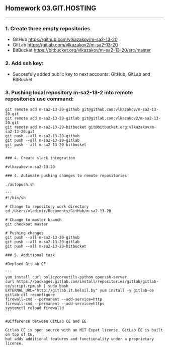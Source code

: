## Homework 03.GIT.HOSTING
***

### 1. Create three empty repositories
   * GitHub https://github.com/vlkazakov/m-sa2-13-20
   * GitLab https://gitlab.com/vlkazakov2/m-sa2-13-20
   * BitBucket https://bitbucket.org/vlkazakov/m-sa2-13-20/src/master

### 2. Add ssh key:

   * Succesfuly added public key to next accounts: GitHub, GitLab and BitBucket

### 3. Pushing local repository m-sa2-13-2 into remote repositories use command:

   ````
   git remote add m-sa2-13-20-github git@github.com:vlkazakov/m-sa2-13-20.git 
   git remote add m-sa2-13-20-gitlab git@gitlab.com:vlkazakov2/m-sa2-13-20.git
   git remote add m-sa2-13-20-bitbucket git@bitbucket.org:vlkazakov/m-sa2-13-20.git
   git push --all m-sa2-13-20-github
   git push --all m-sa2-13-20-gitlab
   git push --all m-sa2-13-20-bitbucket
   ```

### 4. Create slack integration

   #vlkazakov-m-sa2-13-20 

### 4. Automate pushing changes to remote repositories

   ./autopush.sh

   '''
   #!/bin/sh

   # Change to repository work directory
   cd /Users/vladimir/Documents/GitHub/m-sa2-13-20

   # Change to master branch
   git checkout master

   # Pushing changes
   git push --all m-sa2-13-20-github
   git push --all m-sa2-13-20-gitlab
   git push --all m-sa2-13-20-bitbucket

### 5. Additional task

   #Deploed GitLab CE

   ```
   yum install curl policycoreutils-python openssh-server
   curl https://packages.gitlab.com/install/repositories/gitlab/gitlab-ce/script.rpm.sh | sudo bash
   EXTERNAL_URL="http://gitlab.it.beloil.by" yum install -y gitlab-ce
   gitlab-ctl reconfigure
   firewall-cmd --permanent --add-service=http
   firewall-cmd --permanent --add-service=https
   systemctl reload firewalld
   ```

   #Difference between GitLab CE and EE 

   Gitlab CE is open source with an MIT Expat license. GitLab EE is built on top of CE, 
   but adds additional features and functionality under a proprietary license. 
